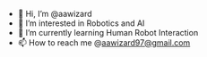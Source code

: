 - 👋 Hi, I’m @aawizard
- 👀 I’m interested in Robotics and AI
- 🌱 I’m currently learning Human Robot Interaction 
- 📫 How to reach me @aawizard97@gmail.com

<!---
aawizard/aawizard is a ✨ special ✨ repository because its `README.md` (this file) appears on your GitHub profile.
You can click the Preview link to take a look at your changes.
--->

